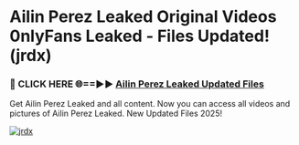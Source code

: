 # Ailin Perez Leaked Original Videos 0nlyFans Leaked - Files Updated! (jrdx)

<h3>🔴 CLICK HERE 🌐==►► <a href="https://tinyurl.com/2m67pmp6" rel="nofollow">Ailin Perez Leaked Updated Files</a></h3>

Get Ailin Perez Leaked and all content. Now you can access all videos and pictures of Ailin Perez Leaked. New Updated Files 2025!

[![jrdx](https://i.imgur.com/H4QAA4z.gif)](https://tinyurl.com/2m67pmp6)
